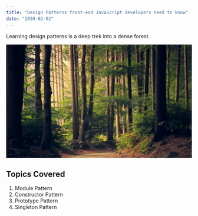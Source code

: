 ```yaml
---
title: "Design Patterns front-end JavaScript developers need to know"
date: "2020-02-02"
---
```


Learning design patterns is a deep trek into a dense forest.

![Forest](./stock-image.jpg)

## Topics Covered

1. Module Pattern
2. Constructor Pattern
3. Prototype Pattern
4. Singleton Pattern